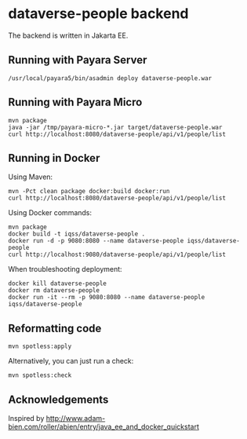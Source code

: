 # dataverse-people backend

The backend is written in Jakarta EE.

## Running with Payara Server

```
/usr/local/payara5/bin/asadmin deploy dataverse-people.war
```

## Running with Payara Micro

```
mvn package
java -jar /tmp/payara-micro-*.jar target/dataverse-people.war
curl http://localhost:8080/dataverse-people/api/v1/people/list
```

## Running in Docker

Using Maven:

```
mvn -Pct clean package docker:build docker:run
curl http://localhost:8080/dataverse-people/api/v1/people/list
```

Using Docker commands:

```
mvn package
docker build -t iqss/dataverse-people .
docker run -d -p 9080:8080 --name dataverse-people iqss/dataverse-people
curl http://localhost:9080/dataverse-people/api/v1/people/list
```

When troubleshooting deployment:

```
docker kill dataverse-people
docker rm dataverse-people
docker run -it --rm -p 9080:8080 --name dataverse-people iqss/dataverse-people
```

## Reformatting code

```
mvn spotless:apply
```

Alternatively, you can just run a check:

```
mvn spotless:check
```

## Acknowledgements

Inspired by <http://www.adam-bien.com/roller/abien/entry/java_ee_and_docker_quickstart>

